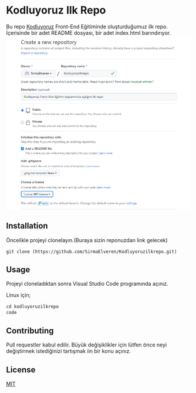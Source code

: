 # Kodluyoruz Ilk Repo

Bu repo [Kodluyoruz](https://kodluyoruz.org) Front-End Eğitiminde oluşturduğumuz ilk repo. İçerisinde bir adet README dosyası, bir adet index.html barındırıyor.
![image](kodluyoruzilkrepo.png)

## Installation

Öncelikle projeyi clonelayın.(Buraya sizin reponuzdan link gelecek)

```github
git clone (https://github.com/SirmaElveren/Kodluyoruzilkrepo.git)
```

## Usage

Projeyi cloneladıktan sonra Visual Studio Code programında açınız.

Linux için;

```code
cd kodluyoruzilkrepo
code
```

## Contributing

Pull requestler kabul edilir. Büyük değişiklikler için lütfen önce neyi değiştirmek istediğinizi tartışmak iin bir konu açınız.

## License


[MIT](https://choosealicense.com/)
 